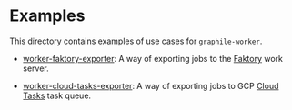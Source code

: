 # Examples

This directory contains examples of use cases for `graphile-worker`.

* [worker-faktory-exporter](./worker-faktory-exporter): A way of exporting jobs to the [Faktory](https://github.com/contribsys/faktory) work server. 

* [worker-cloud-tasks-exporter](./worker-cloud-tasks-exporter): A way of exporting jobs to GCP [Cloud Tasks](https://cloud.google.com/tasks/) task queue.
